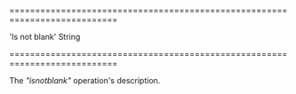 ===========================================================================
<!--default-->'Is not blank'<!--/default-->
<!--type-->String<!--/type-->
===========================================================================

<!--shortDescription-->
The *"isnotblank"* operation's description.
<!--/shortDescription-->

<!--fullDescription-->

<!--/fullDescription-->